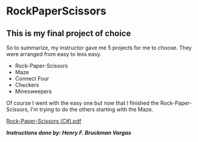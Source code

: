 # RockPaperScissors
## This is my final project of choice 

So to summarize, my instructor gave me 5 projects for me to choose. They were arranged from easy to less easy.

- Rock-Paper-Scissors
- Maze
- Connect Four
- Checkers
- Minesweepers

Of course I went with the easy one but now that I finished the Rock-Paper-Scissors, I'm trying to do the others starting with the Maze.

[Rock-Paper-Scissors (C#).pdf](https://github.com/AdmiralUmbrella/RockPaperScissors/files/8646298/Rock-Paper-Scissors.C.pdf)

_**Instructions done by: Henry F. Bruckman Vargas**_